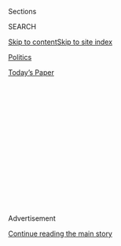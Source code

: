 <div id="app">

<div>

<div>

<div>

<div class="NYTAppHideMasthead css-1q2w90k e1suatyy0">

<div class="section css-ui9rw0 e1suatyy2">

<div class="css-eph4ug er09x8g0">

<div class="css-6n7j50">

</div>

<span class="css-1dv1kvn">Sections</span>

<div class="css-10488qs">

<span class="css-1dv1kvn">SEARCH</span>

</div>

[Skip to content](#site-content)[Skip to site
index](#site-index)

</div>

<div id="masthead-section-label" class="css-1wr3we4 eaxe0e00">

[Politics](https://www.nytimes3xbfgragh.onion/section/politics)

</div>

<div class="css-10698na e1huz5gh0">

</div>

</div>

<div id="masthead-bar-one" class="section hasLinks css-15hmgas e1csuq9d3">

<div class="css-uqyvli e1csuq9d0">

</div>

<div class="css-1uqjmks e1csuq9d1">

</div>

<div class="css-9e9ivx">

[](https://myaccount.nytimes3xbfgragh.onion/auth/login?response_type=cookie&client_id=vi)

</div>

<div class="css-1bvtpon e1csuq9d2">

[Today’s
Paper](https://www.nytimes3xbfgragh.onion/section/todayspaper)

</div>

</div>

</div>

</div>

<div data-aria-hidden="false">

<div id="site-content" data-role="main">

<div>

<div class="css-1aor85t" style="opacity:0.000000001;z-index:-1;visibility:hidden">

<div class="css-1hqnpie">

<div class="css-epjblv">

<span class="css-17xtcya">[Politics](/section/politics)</span><span class="css-x15j1o">|</span><span class="css-fwqvlz">Pompeo’s
Human Rights Panel Could Hurt L.G.B.T. and Women’s Rights, Critics
Say</span>

</div>

<div class="css-k008qs">

<div class="css-1iwv8en">

<span class="css-18z7m18"></span>

<div>

</div>

</div>

<span class="css-1n6z4y">https://nyti.ms/2ASECJK</span>

<div class="css-1705lsu">

<div class="css-4xjgmj">

<div class="css-4skfbu" data-role="toolbar" data-aria-label="Social Media Share buttons, Save button, and Comments Panel with current comment count" data-testid="share-tools">

  - 
  - 
  - 
  - 
    
    <div class="css-6n7j50">
    
    </div>

  - 
  - 

</div>

</div>

</div>

</div>

</div>

</div>

<div class="css-13pd83m">

</div>

<div id="top-wrapper" class="css-1sy8kpn">

<div id="top-slug" class="css-l9onyx">

Advertisement

</div>

[Continue reading the main
story](#after-top)

<div class="ad top-wrapper" style="text-align:center;height:100%;display:block;min-height:250px">

<div id="top" class="place-ad" data-position="top" data-size-key="top">

</div>

</div>

<div id="after-top">

</div>

</div>

<div>

<div id="sponsor-wrapper" class="css-1hyfx7x">

<div id="sponsor-slug" class="css-19vbshk">

Supported by

</div>

[Continue reading the main
story](#after-sponsor)

<div id="sponsor" class="ad sponsor-wrapper" style="text-align:center;height:100%;display:block">

</div>

<div id="after-sponsor">

</div>

</div>

<div class="css-186x18t">

</div>

<div class="css-1vkm6nb ehdk2mb0">

# Pompeo’s Human Rights Panel Could Hurt L.G.B.T. and Women’s Rights, Critics Say

</div>

Human rights observers warn the document could be a tool to advance Mr.
Pompeo’s religious beliefs and political aspirations, and not women’s
and L.G.B.T.Q. rights.

<div class="css-79elbk" data-testid="photoviewer-wrapper">

<div class="css-z3e15g" data-testid="photoviewer-wrapper-hidden">

</div>

<div class="css-1a48zt4 ehw59r15" data-testid="photoviewer-children">

![<span class="css-16f3y1r e13ogyst0" data-aria-hidden="true">Scholars
fear that a human rights panel created by Secretary of State Mike Pompeo
is prioritizing religious views that could be damaging to women and
L.G.B.T.Q. people, especially in repressive
nations.</span><span class="css-cnj6d5 e1z0qqy90" itemprop="copyrightHolder"><span class="css-1ly73wi e1tej78p0">Credit...</span><span><span>T.J.
Kirkpatrick for The New York
Times</span></span></span>](https://static01.graylady3jvrrxbe.onion/images/2020/06/22/us/politics/22dc-pompeo-rights1/merlin_169703184_62cf0900-2faf-4c8c-95c2-1815c55567f0-articleLarge.jpg?quality=75&auto=webp&disable=upscale)

</div>

</div>

<div class="css-18e8msd">

<div class="css-vp77d3 epjyd6m0">

<div class="css-hus3qt ey68jwv0" data-aria-hidden="true">

[![Pranshu
Verma](https://static01.graylady3jvrrxbe.onion/images/2020/07/07/reader-center/author-pranshu-verma/author-pranshu-verma-thumbLarge.png
"Pranshu Verma")](https://www.nytimes3xbfgragh.onion/by/pranshu-verma)

</div>

<div class="css-1baulvz">

By [<span class="css-1baulvz last-byline" itemprop="name">Pranshu
Verma</span>](https://www.nytimes3xbfgragh.onion/by/pranshu-verma)

</div>

</div>

  - 
    
    <div class="css-ld3wwf e16638kd2">
    
    Published June 23, 2020Updated July 21,
    2020
    
    </div>

  - 
    
    <div class="css-4xjgmj">
    
    <div class="css-pvvomx" data-role="toolbar" data-aria-label="Social Media Share buttons, Save button, and Comments Panel with current comment count" data-testid="share-tools">
    
      - 
      - 
      - 
      - 
        
        <div class="css-6n7j50">
        
        </div>
    
      - 
      - 
    
    </div>
    
    </div>

</div>

</div>

<div class="section meteredContent css-1r7ky0e" name="articleBody" itemprop="articleBody">

<div class="css-1fanzo5 StoryBodyCompanionColumn">

<div class="css-53u6y8">

WASHINGTON — Inside the State Department, the definition of human rights
is up for debate.

Secretary of State [Mike
Pompeo](https://www.nytimes3xbfgragh.onion/2020/07/21/world/europe/mike-pompeo-boris-johnson-china.html),
an [evangelical
Christian](https://www.nytimes3xbfgragh.onion/2019/03/30/us/politics/pompeo-christian-policy.html),
created a commission last July to [provide a new vision for human rights
policy](https://www.nytimes3xbfgragh.onion/2019/07/08/us/politics/state-human-rights.html)
that would more closely align with the “nation’s founding principles”
and uphold religious freedom as America’s most fundamental value.

Human rights scholars have criticized the panel, saying it is filled
with conservatives intent on promoting views against abortion and
marriage equality. Critics also warn the commission sidesteps the State
Department’s internal bureau responsible for promoting human rights
abroad.

And former agency officials caution that elevating the importance of
religion could reverse the country’s longstanding belief that “all
rights are created equal” — and embolden countries that persecute
same-sex couples or deny women access to reproductive health services
for religious reasons.

“There are those who would have preferred I didn’t do it, and are
concerned about the answers that our foundational documents will
provide,” [Mr. Pompeo said of the commission last
fall](https://www.state.gov/secretary-michael-r-pompeo-at-the-concerned-women-for-america-40th-anniversary-luncheon/)
to a conservative women’s group at the Trump International Hotel in
Washington. “I know where those rights came from. They came from our
Lord.”

</div>

</div>

<div class="css-1fanzo5 StoryBodyCompanionColumn">

<div class="css-53u6y8">

He added: “Indeed, for years under the last administration, fighting for
religious freedom was just an afterthought. But President Trump, our
administration, recognizes it as our country’s first freedom, and it’s
found at the very top of the Bill of Rights, so we kind of got it
right.”

The commission’s report is expected to be released in early July, and is
tightly held among Mr. Pompeo’s top aides. Diplomats note the report
could be a tool to advance Mr. Pompeo’s religious beliefs and political
aspirations, while proving detrimental to preserving the rights of women
and gay, lesbian, bisexual and transgender people abroad.

“This is about the only human right they seem to care about,” David
Kramer, who was assistant secretary of state for the Bureau of
Democracy, Human Rights and Labor in the George W. Bush administration,
said of the commission’s focus on religion. “It seems to be a play for
political support domestically, that could rebound to our detriment in
foreign policy.”

The panel’s recommendations come as America’s commitment to human rights
faces skepticism from organizations like the United Nations. The
peacekeeping body issued a resolution on Friday condemning police
brutality and “systemic racism” against people of African descent.
Diplomats had to drop specific references to the United States to gain
passage.

In response to the resolution, Mr. Pompeo said on Saturday that bodies
like the United Nation’s Human Rights Council should “recognize the
strengths of American democracy and urge authoritarian regimes around
the world to model” America’s values. (The United States [quit the
council two years
ago](https://www.nytimes3xbfgragh.onion/2018/06/19/us/politics/trump-israel-palestinians-human-rights.html)
after accusing it of bias against Israel.)

</div>

</div>

<div class="css-1fanzo5 StoryBodyCompanionColumn">

<div class="css-53u6y8">

Experts warn this type of criticism from Mr. Pompeo will hold less sway
if the secretary’s Commission on Unalienable Rights produces a document
prioritizing religion above all else. Such a document could also play
into the hands of repressive governments like Iran and Saudi Arabia that
seek to narrowly define human rights.

The State Department declined to comment on the questions regarding the
commission.

Mr. Pompeo’s advisory panel has met five times. The meetings were public
and have been minimally attended. Human rights advocates, former State
Department officials and academics say they have been alarmed at what
has taken place.

“The bottom line: The commission is poised to adversely shape U.S.
foreign policy,” Jayne Huckerby and Sarah Knuckey, human rights
professors at Duke University and Columbia Law School, wrote in a
[recent blog
post](https://www.justsecurity.org/69150/pompeos-rights-commission-is-worse-than-feared-part-i/)
detailing the panel’s work. In their analysis of the panel’s meetings,
they noted that a “a general skepticism” toward international human
rights pervaded committee discussions.

Many commission members, they note, believe there are too many human
rights, including Mary Ann Glendon, the head of the commission, who has
said “if everything is a right, then nothing is.”

If the commission’s report to Mr. Pompeo reflects the panel’s
discussions to date, and makes a case to prioritize one human right over
another, observers say it could upend diplomatic efforts to stop the
Chinese persecution of members of the Uighur minority and promote
women’s rights in places like Iran and Saudi Arabia.

</div>

</div>

<div class="css-79elbk" data-testid="photoviewer-wrapper">

<div class="css-z3e15g" data-testid="photoviewer-wrapper-hidden">

</div>

<div class="css-1a48zt4 ehw59r15" data-testid="photoviewer-children">

![<span class="css-16f3y1r e13ogyst0" data-aria-hidden="true">Women in
Saudi Arabia were allowed to travel without male guardians for the first
time last
year.</span><span class="css-cnj6d5 e1z0qqy90" itemprop="copyrightHolder"><span class="css-1ly73wi e1tej78p0">Credit...</span><span>Iman
Al-Dabbagh for The New York
Times</span></span>](https://static01.graylady3jvrrxbe.onion/images/2020/06/22/us/politics/22dc-pompeo-rights2/merlin_168380358_bcbf7ba6-26a8-4c3b-a06b-c7b4ad44e9d5-articleLarge.jpg?quality=75&auto=webp&disable=upscale)

</div>

</div>

<div class="css-1fanzo5 StoryBodyCompanionColumn">

<div class="css-53u6y8">

“My hope is that this document doesn’t come close to establishing
something that looks like a hierarchy of rights,” said Rob Berschinski,
a deputy assistant secretary of state for the Bureau of Democracy, Human
Rights and Labor in the Obama administration. “But if it does,
repressive governments are going to point to that fact and use it
against this, and future administrations, to basically say ‘we are no
different than you. You have your priorities, we have ours, now butt
out.’”

</div>

</div>

<div class="css-1fanzo5 StoryBodyCompanionColumn">

<div class="css-53u6y8">

Committee members were handpicked by Mr. Pompeo’s staff, and most of
them are conservatives with strong academic credentials.

In the months after its creation, Mr. Pompeo expressed confidence the
panel would create a document that enshrines religious freedom as a
central tenet of American human rights policy, which diplomats could
refer to for “decades to come.”

The panel is grounded in the vision of Robert George, a Princeton
professor and leading proponent of [“natural
law”](https://www.britannica.com/topic/natural-law) theory, a term
human rights scholars say is code for “God-given rights” and is commonly
deployed in fights to roll back rights for women and L.G.B.T.Q. persons.

“The commission’s charge is not to ‘discover’ new principles,” Mr.
George wrote in a document outlining the commission’s vision, “but
rather to point the way towards that more perfect fidelity to our
nation’s founding principles of natural law and natural rights.”

Early language defining the commission in federal documents echoed Mr.
George’s notion, saying the panel would provide “fresh thinking” on
human rights discussions, since conversations have “departed from our
nation’s founding principles of natural law and natural rights.”

This drew significant criticism from human rights advocates, and since
then, the mission has altered to say members will “furnish advice to the
secretary for the promotion of individual liberty, human equality, and
democracy through U.S. foreign policy.”

The commission is led by Ms. Glendon, a Harvard professor and former
ambassador to the Vatican, who has garnered controversy for statements
like The Boston Globe’s receiving the Pulitzer Prize for its
investigation into child abuse by priests “would be like giving the
Nobel Peace Prize to Osama bin Laden.”

</div>

</div>

<div class="css-1fanzo5 StoryBodyCompanionColumn">

<div class="css-53u6y8">

This “is a group of individuals who want to redefine how this country
balances human rights interests and to tip the scales in favor of
religious freedom, ” said Mark Bromley, the chairman of the Council for
Global Equality, a coalition of 30 human rights groups advocating
lesbian, gay, bisexual and transgender rights in American foreign
policy.

Two Democratic representatives, Jamie Raskin of Maryland and Joaquin
Castro of Texas, warned the commission’s report could “undermine our
nation’s ability to lead on critical issues of universal human rights,
including reproductive freedom and protections for millions of people
globally in the L.G.B.T.Q. community.”

Several human rights organizations have sued the State Department,
saying it is violating a federal law that requires advisory panels like
the Commission on Unalienable Rights to be “fairly balanced” and
transparent with meeting documents at the time of hearings.

The lawsuit is pending, and lawyers representing the State Department
said last week the committee would invite public comment on the report
before the commission’s work concluded.

Human rights observers warned that any public comment might not change
what they predicted to be a preordained outcome to prioritize religious
freedom as America’s most valued human right based on Mr. Pompeo’s
beliefs and personal interest in the panel.

“Through sheer force of political will and personality,” Mr. Bromley
said, “he’s been pushing it forward and has a very clear idea, if you
look at his writings and speakings, of where he wants it to end up.”

</div>

</div>

<div>

</div>

</div>

<div>

</div>

<div>

</div>

<div>

</div>

<div>

<div id="bottom-wrapper" class="css-1ede5it">

<div id="bottom-slug" class="css-l9onyx">

Advertisement

</div>

[Continue reading the main
story](#after-bottom)

<div id="bottom" class="ad bottom-wrapper" style="text-align:center;height:100%;display:block;min-height:90px">

</div>

<div id="after-bottom">

</div>

</div>

</div>

</div>

</div>

## Site Index

<div>

</div>

## Site Information Navigation

  - [© <span>2020</span> <span>The New York Times
    Company</span>](https://help.nytimes3xbfgragh.onion/hc/en-us/articles/115014792127-Copyright-notice)

<!-- end list -->

  - [NYTCo](https://www.nytco.com/)
  - [Contact
    Us](https://help.nytimes3xbfgragh.onion/hc/en-us/articles/115015385887-Contact-Us)
  - [Work with us](https://www.nytco.com/careers/)
  - [Advertise](https://nytmediakit.com/)
  - [T Brand Studio](http://www.tbrandstudio.com/)
  - [Your Ad
    Choices](https://www.nytimes3xbfgragh.onion/privacy/cookie-policy#how-do-i-manage-trackers)
  - [Privacy](https://www.nytimes3xbfgragh.onion/privacy)
  - [Terms of
    Service](https://help.nytimes3xbfgragh.onion/hc/en-us/articles/115014893428-Terms-of-service)
  - [Terms of
    Sale](https://help.nytimes3xbfgragh.onion/hc/en-us/articles/115014893968-Terms-of-sale)
  - [Site
    Map](https://spiderbites.nytimes3xbfgragh.onion)
  - [Help](https://help.nytimes3xbfgragh.onion/hc/en-us)
  - [Subscriptions](https://www.nytimes3xbfgragh.onion/subscription?campaignId=37WXW)

</div>

</div>

</div>

</div>
